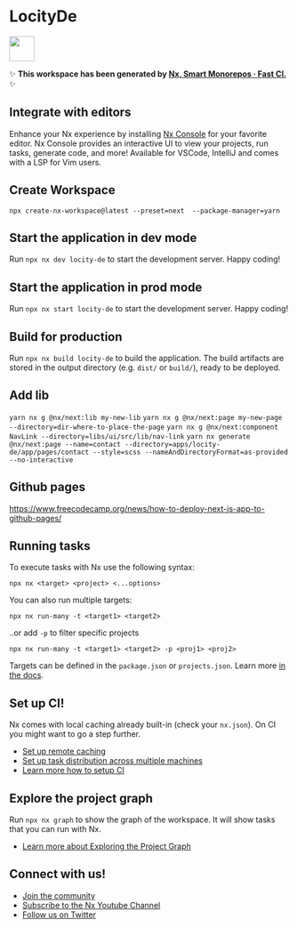 # LocityDe

<a alt="Nx logo" href="https://nx.dev" target="_blank" rel="noreferrer"><img src="https://raw.githubusercontent.com/nrwl/nx/master/images/nx-logo.png" width="45"></a>

✨ **This workspace has been generated by [Nx, Smart Monorepos · Fast CI.](https://nx.dev)** ✨

## Integrate with editors

Enhance your Nx experience by installing [Nx Console](https://nx.dev/nx-console) for your favorite editor. Nx Console
provides an interactive UI to view your projects, run tasks, generate code, and more! Available for VSCode, IntelliJ and
comes with a LSP for Vim users.

## Create Workspace

`npx create-nx-workspace@latest --preset=next  --package-manager=yarn`

## Start the application in dev mode

Run `npx nx dev locity-de` to start the development server. Happy coding!

## Start the application in prod mode

Run `npx nx start locity-de` to start the development server. Happy coding!

## Build for production

Run `npx nx build locity-de` to build the application. The build artifacts are stored in the output directory (e.g. `dist/` or `build/`), ready to be deployed.

## Add lib

`yarn nx g @nx/next:lib my-new-lib`
`yarn nx g @nx/next:page my-new-page --directory=dir-where-to-place-the-page`
`yarn nx g @nx/next:component NavLink --directory=libs/ui/src/lib/nav-link`
`yarn nx generate @nx/next:page --name=contact --directory=apps/locity-de/app/pages/contact --style=scss --nameAndDirectoryFormat=as-provided --no-interactive`

## Github pages

https://www.freecodecamp.org/news/how-to-deploy-next-js-app-to-github-pages/

## Running tasks

To execute tasks with Nx use the following syntax:

```
npx nx <target> <project> <...options>
```

You can also run multiple targets:

```
npx nx run-many -t <target1> <target2>
```

..or add `-p` to filter specific projects

```
npx nx run-many -t <target1> <target2> -p <proj1> <proj2>
```

Targets can be defined in the `package.json` or `projects.json`. Learn more [in the docs](https://nx.dev/features/run-tasks).

## Set up CI!

Nx comes with local caching already built-in (check your `nx.json`). On CI you might want to go a step further.

- [Set up remote caching](https://nx.dev/features/share-your-cache)
- [Set up task distribution across multiple machines](https://nx.dev/nx-cloud/features/distribute-task-execution)
- [Learn more how to setup CI](https://nx.dev/recipes/ci)

## Explore the project graph

Run `npx nx graph` to show the graph of the workspace.
It will show tasks that you can run with Nx.

- [Learn more about Exploring the Project Graph](https://nx.dev/core-features/explore-graph)

## Connect with us!

- [Join the community](https://nx.dev/community)
- [Subscribe to the Nx Youtube Channel](https://www.youtube.com/@nxdevtools)
- [Follow us on Twitter](https://twitter.com/nxdevtools)
